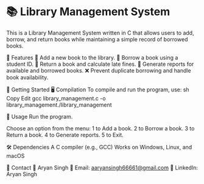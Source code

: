 # 📚 Library Management System
This is a Library Management System written in C that allows users to add, borrow, and return books while maintaining a simple record of borrowed books.

🔹 Features
📖 Add a new book to the library.
📑 Borrow a book using a student ID.
🔄 Return a book and calculate late fines.
📜 Generate reports for available and borrowed books.
❌ Prevent duplicate borrowing and handle book availability.

🚀 Getting Started
🖥️ Compilation
To compile and run the program, use:
sh
Copy
Edit
gcc library_management.c -o library_management./library_management

📌 Usage
Run the program.

Choose an option from the menu:
1 to Add a book.
2 to Borrow a book.
3 to Return a book.
4 to Generate reports.
5 to Exit.

🛠️ Dependencies
A C compiler (e.g., GCC)
Works on Windows, Linux, and macOS

📩 Contact
👤 Aryan Singh
📧 Email: aaryansingh66661@gmail.com
🔗 LinkedIn: Aryan Singh
